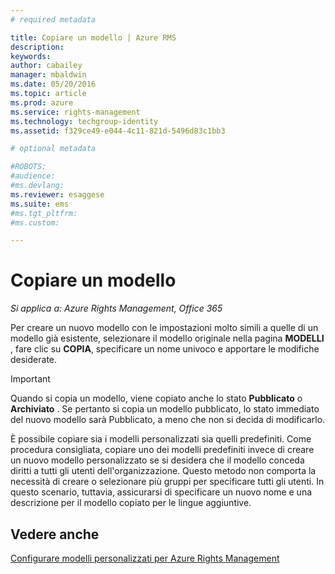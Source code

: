 ```yaml
---
# required metadata

title: Copiare un modello | Azure RMS
description:
keywords:
author: cabailey
manager: mbaldwin
ms.date: 05/20/2016
ms.topic: article
ms.prod: azure
ms.service: rights-management
ms.technology: techgroup-identity
ms.assetid: f329ce49-e044-4c11-821d-5496d83c1bb3

# optional metadata

#ROBOTS:
#audience:
#ms.devlang:
ms.reviewer: esaggese
ms.suite: ems
#ms.tgt_pltfrm:
#ms.custom:

---
```



# Copiare un modello

*Si applica a: Azure Rights Management, Office 365*

Per creare un nuovo modello con le impostazioni molto simili a quelle di un modello già esistente, selezionare il modello originale nella pagina **MODELLI** , fare clic su **COPIA**, specificare un nome univoco e apportare le modifiche desiderate.

> [!IMPORTANT]
> Quando si copia un modello, viene copiato anche lo stato **Pubblicato** o **Archiviato** . Se pertanto si copia un modello pubblicato, lo stato immediato del nuovo modello sarà Pubblicato, a meno che non si decida di modificarlo.

È possibile copiare sia i modelli personalizzati sia quelli predefiniti. Come procedura consigliata, copiare uno dei modelli predefiniti invece di creare un nuovo modello personalizzato se si desidera che il modello conceda diritti a tutti gli utenti dell'organizzazione. Questo metodo non comporta la necessità di creare o selezionare più gruppi per specificare tutti gli utenti. In questo scenario, tuttavia, assicurarsi di specificare un nuovo nome e una descrizione per il modello copiato per le lingue aggiuntive.



## Vedere anche
[Configurare modelli personalizzati per Azure Rights Management](configure-custom-templates.md)

<!--HONumber=May16_HO3-->



